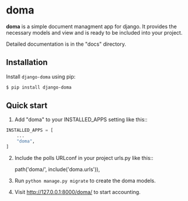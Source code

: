 # doma

**doma** is a simple document managment app for django.
It provides the necessary models and view and is ready to be included into your project.

Detailed documentation is in the "docs" directory.

## Installation

Install `django-doma` using pip:

```zsh
$ pip install django-doma
```

## Quick start

1. Add "doma" to your INSTALLED_APPS setting like this::

```python
INSTALLED_APPS = [
    ...
    "doma",
]
```

2. Include the polls URLconf in your project urls.py like this::

    path('doma/', include('doma.urls')),

3. Run ``python manage.py migrate`` to create the doma models.

4. Visit http://127.0.0.1:8000/doma/ to start accounting.
